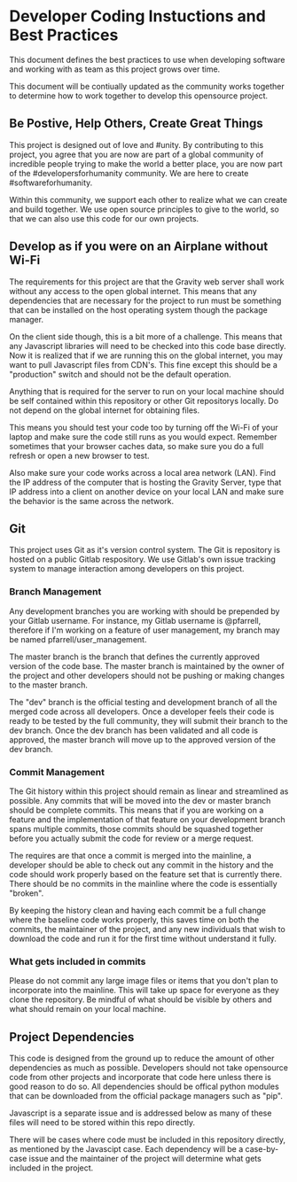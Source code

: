 
Developer Coding Instuctions and Best Practices
===============================================

This document defines the best practices to use when developing software and working with as team as this project grows over time.

This document will be contiually updated as the community works together to determine how to work together to develop this opensource project.

Be Postive, Help Others, Create Great Things
--------------------------------------------

This project is designed out of love and #unity.  By contributing to this project, you agree that you are now are part of a global community of incredible people trying to make the world a better place, you are now part of the #developersforhumanity community.  We are here to create #softwareforhumanity.

Within this community, we support each other to realize what we can create and build together.  We use open source principles to give to the world, so that we can also use this code for our own projects.


Develop as if you were on an Airplane without Wi-Fi
---------------------------------------------------

The requirements for this project are that the Gravity web server shall work without any access to the open global internet.  This means that any dependencies that are necessary for the project to run must be something that can be installed on the host operating system though the package manager.

On the client side though, this is a bit more of a challenge.  This means that any Javascript libraries will need to be checked into this code base directly.  Now it is realized that if we are running this on the global internet, you may want to pull Javascript files from CDN's.  This fine except this should be a "production" switch and should not be the default operation.  

Anything that is required for the server to run on your local machine should be self contained within this repository or other Git repositorys locally.  Do not depend on the global internet for obtaining files.

This means you should test your code too by turning off the Wi-Fi of your laptop and make sure the code still runs as you would expect.  Remember sometimes that your browser caches data, so make sure you do a full refresh or open a new browser to test.

Also make sure your code works across a local area network (LAN).  Find the IP address of the computer that is hosting the Gravity Server, type that IP address into a client on another device on your local LAN and make sure the behavior is the same across the network.

Git
---

This project uses Git as it's version control system.  The Git is repository is hosted on a public Gitlab respository.  We use Gitlab's own issue tracking system to manage interaction among developers on this project.

### Branch Management

Any development branches you are working with should be prepended by your Gitlab username. For instance, my Gitlab username is @pfarrell, therefore if I'm working on a feature of user management, my branch may be named pfarrell/user_management.

The master branch is the branch that defines the currently approved version of the code base. The master branch is maintained by the owner of the project and other developers should not be pushing or making changes to the master branch.

The "dev" branch is the official testing and development branch of all the merged code across all developers.  Once a developer feels their code is ready to be tested by the full community, they will submit their branch to the dev branch.  Once the dev branch has been validated and all code is approved, the master branch will move up to the approved version of the dev branch.

### Commit Management

The Git history within this project should remain as linear and streamlined as possible.  Any commits that will be moved into the dev or master branch should be complete commits.  This means that if you are working on a feature and the implementation of that feature on your development branch spans multiple commits, those commits should be squashed together before you actually submit the code for review or a merge request.

The requires are that once a commit is merged into the mainline, a developer should be able to check out any commit in the history and the code should work properly based on the feature set that is currently there.  There should be no commits in the mainline where the code is essentially "broken".

By keeping the history clean and having each commit be a full change where the baseline code works properly, this saves time on both the commits, the maintainer of the project, and any new individuals that wish to download the code and run it for the first time without understand it fully.

### What gets included in commits

Please do not commit any large image files or items that you don't plan to incorporate into the mainline.  This will take up space for everyone as they clone the repository.  Be mindful of what should be visible by others and what should remain on your local machine.

Project Dependencies
--------------------

This code is designed from the ground up to reduce the amount of other dependencies as much as possible.  Developers should not take opensource code from other projects and incorporate that code here unless there is good reason to do so.  All dependencies should be offical python modules that can be downloaded from the official package managers such as "pip".

Javascript is a separate issue and is addressed below as many of these files will need to be stored within this repo directly.

There will be cases where code must be included in this repository directly, as mentioned by the Javascipt case. Each dependency will be a case-by-case issue and the maintainer of the project will determine what gets included in the project.


